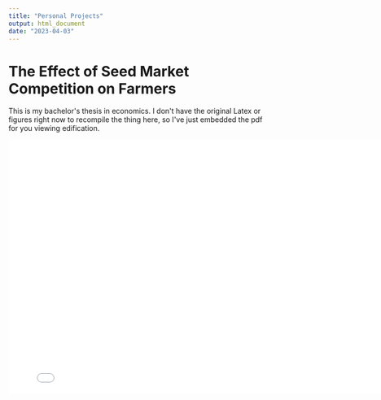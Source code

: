 ```yaml
---
title: "Personal Projects"
output: html_document
date: "2023-04-03"
---
```



# The Effect of Seed Market Competition on Farmers
This is my bachelor's thesis in economics. I don't have the original Latex or figures right now to recompile the thing here, so I've just embedded the pdf for you viewing edification. 


<embed src="Thesis.pdf" width="800px" height="500px" type="application/pdf" />

